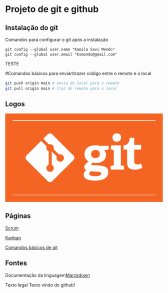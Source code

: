 # Projeto de git e github
## Instalação do git

Comandos para configurar o git após a instalação

```
git config --global user.name "Kamila Savi Mondo"
git config --global user.email "ksmondo@gmail.com"
``` 

TESTE

#Comandos básicos para enviar/trazer código entre o remoto e o local

```bash
git push origin main # envia do local para o remoto
git pull origin main # traz do remoto para o local
``` 

## Logos
![Git](imagens/git.png)

## Páginas
[Scrum](scrum.md)

[Kanban](kanban.md)

[Comandos básicos de git](comandos_basicos.md)

## Fontes
Documentação da linguagem[Marckdown](https://github.com/adam-p/markdown-here/wiki/Markdown-Cheatsheet?msclkid=e6765f16c67d11ec9e058ae3dc33e56c)

Texto legal
Texto vindo do github!
